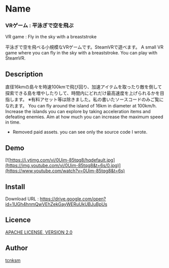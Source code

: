 # Name
### VRゲーム : 平泳ぎで空を飛ぶ
VR game : Fly in the sky with a breaststroke

平泳ぎで空を飛べる小規模なVRゲームです。SteamVRで遊べます。
A small VR game where you can fly in the sky with a breaststroke. You can play with SteamVR.

## Description
直径16kmの島々を時速100kmで飛び回り、加速アイテムを取ったり敵を倒して探索できる島を増やしたりして、時間内にどれだけ最高速度を上げられるかを目指します。
※有料アセット等は除きました。私の書いたソースコードのみご覧になれます。
You can fly around the island of 16km in diameter at 100km/h. Increase the islands you can explore by taking acceleration items and defeating enemies. Aim at how much you can increase the maximum speed in time.
* Removed paid assets. you can see only the source code I wrote.

## Demo
[![https://i.ytimg.com/vi/0Uim-85tqg8/hqdefault.jpg](https://img.youtube.com/vi/0Uim-85tqg8&t=6s/0.jpg)](https://www.youtube.com/watch?v=0Uim-85tqg8&t=6s)

## Install
Download URL : https://drive.google.com/open?id=1UGh4hnmQwVEhZekGayWERuUkUBJuBpUs

## Licence
[APACHE LICENSE, VERSION 2.0](http://www.apache.org/licenses/LICENSE-2.0)

## Author
[tcnksm](https://github.com/tcnksm)
